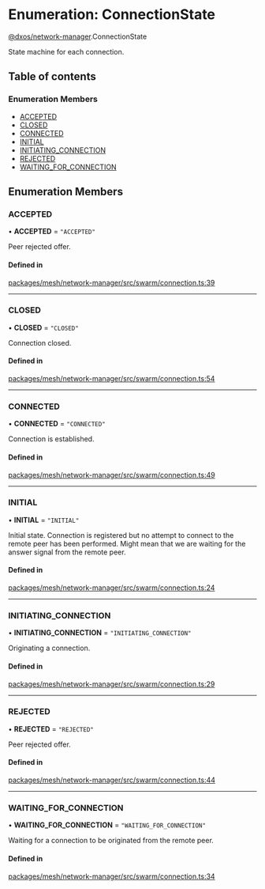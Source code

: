 # Enumeration: ConnectionState

[@dxos/network-manager](../modules/dxos_network_manager.md).ConnectionState

State machine for each connection.

## Table of contents

### Enumeration Members

- [ACCEPTED](dxos_network_manager.ConnectionState.md#accepted)
- [CLOSED](dxos_network_manager.ConnectionState.md#closed)
- [CONNECTED](dxos_network_manager.ConnectionState.md#connected)
- [INITIAL](dxos_network_manager.ConnectionState.md#initial)
- [INITIATING\_CONNECTION](dxos_network_manager.ConnectionState.md#initiating_connection)
- [REJECTED](dxos_network_manager.ConnectionState.md#rejected)
- [WAITING\_FOR\_CONNECTION](dxos_network_manager.ConnectionState.md#waiting_for_connection)

## Enumeration Members

### ACCEPTED

• **ACCEPTED** = ``"ACCEPTED"``

Peer rejected offer.

#### Defined in

[packages/mesh/network-manager/src/swarm/connection.ts:39](https://github.com/dxos/dxos/blob/e3b936721/packages/mesh/network-manager/src/swarm/connection.ts#L39)

___

### CLOSED

• **CLOSED** = ``"CLOSED"``

Connection closed.

#### Defined in

[packages/mesh/network-manager/src/swarm/connection.ts:54](https://github.com/dxos/dxos/blob/e3b936721/packages/mesh/network-manager/src/swarm/connection.ts#L54)

___

### CONNECTED

• **CONNECTED** = ``"CONNECTED"``

Connection is established.

#### Defined in

[packages/mesh/network-manager/src/swarm/connection.ts:49](https://github.com/dxos/dxos/blob/e3b936721/packages/mesh/network-manager/src/swarm/connection.ts#L49)

___

### INITIAL

• **INITIAL** = ``"INITIAL"``

Initial state. Connection is registered but no attempt to connect to the remote peer has been performed. Might mean that we are waiting for the answer signal from the remote peer.

#### Defined in

[packages/mesh/network-manager/src/swarm/connection.ts:24](https://github.com/dxos/dxos/blob/e3b936721/packages/mesh/network-manager/src/swarm/connection.ts#L24)

___

### INITIATING\_CONNECTION

• **INITIATING\_CONNECTION** = ``"INITIATING_CONNECTION"``

Originating a connection.

#### Defined in

[packages/mesh/network-manager/src/swarm/connection.ts:29](https://github.com/dxos/dxos/blob/e3b936721/packages/mesh/network-manager/src/swarm/connection.ts#L29)

___

### REJECTED

• **REJECTED** = ``"REJECTED"``

Peer rejected offer.

#### Defined in

[packages/mesh/network-manager/src/swarm/connection.ts:44](https://github.com/dxos/dxos/blob/e3b936721/packages/mesh/network-manager/src/swarm/connection.ts#L44)

___

### WAITING\_FOR\_CONNECTION

• **WAITING\_FOR\_CONNECTION** = ``"WAITING_FOR_CONNECTION"``

Waiting for a connection to be originated from the remote peer.

#### Defined in

[packages/mesh/network-manager/src/swarm/connection.ts:34](https://github.com/dxos/dxos/blob/e3b936721/packages/mesh/network-manager/src/swarm/connection.ts#L34)
